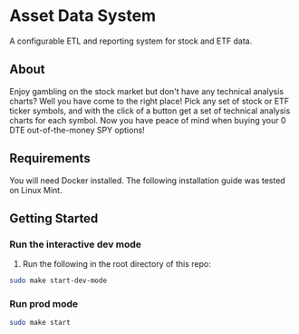 # Asset Data System

A configurable ETL and reporting system for stock and ETF data.


## About

Enjoy gambling on the stock market but don't have any technical analysis
charts? Well you have come to the right place! Pick any set of stock or
ETF ticker symbols, and with the click of a button get a set of technical
analysis charts for each symbol. Now you have peace of mind when buying 
your 0 DTE out-of-the-money SPY options!


## Requirements

You will need Docker installed. The following installation guide was tested
on Linux Mint.


## Getting Started

### Run the interactive dev mode

1. Run the following in the root directory of this repo:
```bash
sudo make start-dev-mode
```

### Run prod mode
```bash
sudo make start
```
